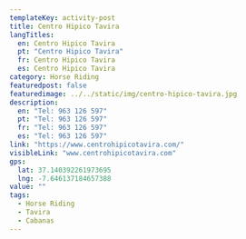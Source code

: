 ```yaml
---
templateKey: activity-post
title: Centro Hipico Tavira
langTitles:
  en: Centro Hipico Tavira
  pt: "Centro Hipico Tavira"
  fr: Centro Hipico Tavira
  es: Centro Hipico Tavira
category: Horse Riding
featuredpost: false
featuredimage: ../../static/img/centro-hipico-tavira.jpg
description: 
  en: "Tel: 963 126 597"
  pt: "Tel: 963 126 597"
  fr: "Tel: 963 126 597"
  es: "Tel: 963 126 597"
link: "https://www.centrohipicotavira.com/" 
visibleLink: "www.centrohipicotavira.com"
gps:
  lat: 37.140392261973695
  lng: -7.646137184657388
value: ""
tags:
  - Horse Riding
  - Tavira
  - Cabanas
---
```


